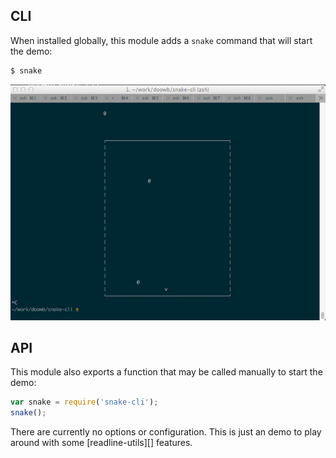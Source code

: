 ## CLI

When installed globally, this module adds a `snake` command that will start the demo:

```sh
$ snake
```

<p align="center">
  <img src="https://raw.githubusercontent.com/doowb/snake-cli/master/demo.gif">
</p>

## API

This module also exports a function that may be called manually to start the demo:

```js
var snake = require('snake-cli');
snake();
```

There are currently no options or configuration. This is just an demo to play around with some [readline-utils][] features.
